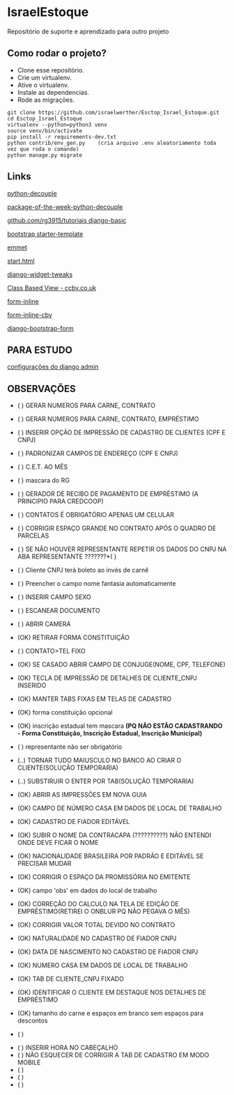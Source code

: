 # IsraelEstoque
Repositório de suporte e aprendizado para outro projeto

## Como rodar o projeto?

* Clone esse repositório.
* Crie um virtualenv.
* Ative o virtualenv.
* Instale as dependencias.
* Rode as migrações.

```
git clone https://github.com/israelwerther/Esctop_Israel_Estoque.git
cd Esctop_Israel_Estoque
virtualenv --python=python3 venv
source venv/bin/activate
pip install -r requirements-dev.txt
python contrib/env_gen.py    (cria arquivo .env aleatoriamento toda vez que roda o comando)
python manage.py migrate
```

## Links

[python-decouple](https://github.com/henriquebastos/python-decouple)

[package-of-the-week-python-decouple](https://simpleisbetterthancomplex.com/2015/11/26/package-of-the-week-python-decouple.html)

[github.com/rg3915/tutoriais django-basic](https://github.com/rg3915/tutoriais/tree/master/django-basic)

[bootstrap starter-template](https://getbootstrap.com/docs/4.4/getting-started/introduction/#starter-template)

[emmet](https://emmet.io/)

[start.html](https://github.com/JTruax/bootstrap-starter-template/blob/master/template/start.html)

[django-widget-tweaks](https://github.com/jazzband/django-widget-tweaks)

[Class Based View - ccbv.co.uk](https://ccbv.co.uk/)

[form-inline](http://felipefrizzo.github.io/post/form-inline/)

[form-inline-cbv](http://felipefrizzo.github.io/post/form-inline-cbv/)

[django-bootstrap-form](https://django-bootstrap-form.readthedocs.io/en/latest/)


## PARA ESTUDO 
[configurações do django admin](https://books.agiliq.com/projects/django-admin-cookbook/en/latest/introduction.html)

## OBSERVAÇÕES

<!-- PENDENCIAS -->
* (  ) GERAR NUMEROS PARA CARNE, CONTRATO
* (  ) GERAR NUMEROS PARA CARNE, CONTRATO, EMPRÉSTIMO
* (  ) INSERIR OPÇÃO DE IMPRESSÃO DE CADASTRO DE CLIENTES (CPF E CNPJ)
* (  ) PADRONIZAR CAMPOS DE ENDEREÇO (CPF E CNPJ)
* (  ) C.E.T. AO MÊS
* (  ) mascara do RG
* (  ) GERADOR DE RECIBO DE PAGAMENTO DE EMPRÉSTIMO (A PRINCIPIO PARA CREDCOOP)
* (  ) CONTATOS É OBRIGATÓRIO APENAS UM CELULAR
* (  ) CORRIGIR ESPAÇO GRANDE NO CONTRATO APÓS O QUADRO DE PARCELAS
* (  ) SE NÃO HOUVER REPRESENTANTE REPETIR OS DADOS DO CNPJ NA ABA REPRESENTANTE ???????*(  ) 
* (  ) Cliente CNPJ terá boleto ao invés de carnê
* (  ) Preencher o campo nome fantasia automaticamente


* (  ) INSERIR CAMPO SEXO
* (  ) ESCANEAR DOCUMENTO
* (  ) ABRIR CAMERA
* (OK) RETIRAR FORMA CONSTITUIÇÃO
* (  ) CONTATO>TEL FIXO


* (OK) SE CASADO ABRIR CAMPO DE CONJUGE(NOME, CPF, TELEFONE)
* (OK) TECLA DE IMPRESSÃO DE DETALHES DE CLIENTE_CNPJ INSERIDO
* (OK) MANTER TABS FIXAS EM TELAS DE CADASTRO
* (OK) forma constituição opcional
* (OK) inscrição estadual tem mascara 
**(PQ NÃO ESTÃO CADASTRANDO - Forma Constituição, Inscrição Estadual, Inscrição Municipal)**





* (  ) representante não ser obrigatório
* (..) TORNAR TUDO MAIUSCULO NO BANCO AO CRIAR O CLIENTE(SOLUÇÃO TEMPORARIA)
* (..) SUBSTIRUIR O ENTER POR TAB(SOLUÇÃO TEMPORARIA)
* (OK) ABRIR AS IMPRESSÕES EM NOVA GUIA
* (OK) CAMPO DE NÚMERO CASA EM DADOS DE LOCAL DE TRABALHO
* (OK) CADASTRO DE FIADOR EDITÁVEL
* (OK) SUBIR O NOME DA CONTRACAPA  (??????????) NÃO ENTENDI ONDE DEVE FICAR O NOME
* (OK) NACIONALIDADE BRASILEIRA POR PADRÃO E EDITÁVEL SE PRECISAR MUDAR
* (OK) CORRIGIR O ESPAÇO DA PROMISSÓRIA NO EMITENTE
* (OK) campo 'obs' em dados do local de trabalho
* (OK) CORREÇÃO DO CALCULO NA TELA DE EDIÇÃO DE EMPRÉSTIMO(RETIREI O ONBLUR PQ NÃO PEGAVA O MÊS)
* (OK) CORRIGIR VALOR TOTAL DEVIDO NO CONTRATO
* (OK) NATURALIDADE NO CADASTRO DE FIADOR CNPJ
* (OK) DATA DE NASCIMENTO NO CADASTRO DE FIADOR CNPJ
* (OK) NUMERO CASA EM DADOS DE LOCAL DE TRABALHO
* (OK) TAB DE CLIENTE_CNPJ FIXADO
* (OK) IDENTIFICAR O CLIENTE EM DESTAQUE NOS DETALHES DE EMPRÉSTIMO
* (OK) tamanho do carne e espaços em branco sem espaços para descontos
* (  )

<!-- SUGESTÕES -->
* (  ) INSERIR HORA NO CABEÇALHO
* (  ) NÃO ESQUECER DE CORRIGIR A TAB DE CADASTRO EM MODO MOBILE
* (  )
* (  )
* (  )


